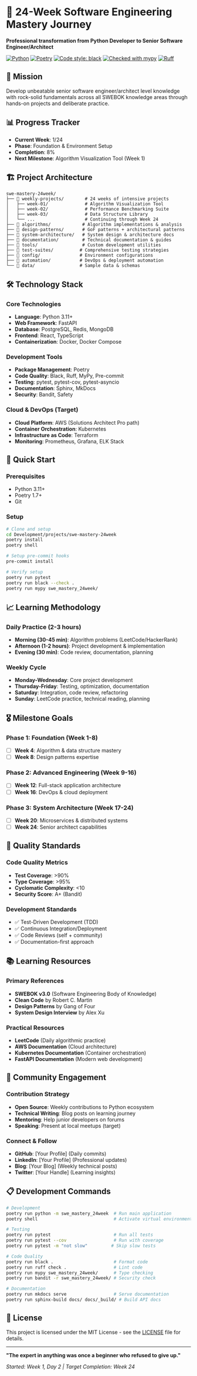 # 🚀 24-Week Software Engineering Mastery Journey

**Professional transformation from Python Developer to Senior Software Engineer/Architect**

[![Python](https://img.shields.io/badge/python-3.11+-blue.svg)](https://www.python.org/downloads/)
[![Poetry](https://img.shields.io/badge/poetry-1.7+-blue.svg)](https://python-poetry.org/)
[![Code style: black](https://img.shields.io/badge/code%20style-black-000000.svg)](https://github.com/psf/black)
[![Checked with mypy](https://www.mypy-lang.org/static/mypy_badge.svg)](https://mypy-lang.org/)
[![Ruff](https://img.shields.io/endpoint?url=https://raw.githubusercontent.com/astral-sh/ruff/main/assets/badge/v2.json)](https://github.com/astral-sh/ruff)

## 🎯 Mission

Develop unbeatable senior software engineer/architect level knowledge with rock-solid fundamentals across all SWEBOK knowledge areas through hands-on projects and deliberate practice.

## 📊 Progress Tracker

- **Current Week**: 1/24
- **Phase**: Foundation & Environment Setup
- **Completion**: 8%
- **Next Milestone**: Algorithm Visualization Tool (Week 1)

## 🏗️ Project Architecture

```
swe-mastery-24week/
├── 📁 weekly-projects/        # 24 weeks of intensive projects
│   ├── week-01/              # Algorithm Visualization Tool
│   ├── week-02/              # Performance Benchmarking Suite
│   ├── week-03/              # Data Structure Library
│   └── ...                   # Continuing through Week 24
├── 📁 algorithms/            # Algorithm implementations & analysis
├── 📁 design-patterns/       # GoF patterns + architectural patterns
├── 📁 system-architecture/   # System design & architecture docs
├── 📁 documentation/         # Technical documentation & guides
├── 📁 tools/                 # Custom development utilities
├── 📁 test-suites/          # Comprehensive testing strategies
├── 📁 config/               # Environment configurations
├── 📁 automation/           # DevOps & deployment automation
└── 📁 data/                 # Sample data & schemas
```

## 🛠️ Technology Stack

### Core Technologies
- **Language**: Python 3.11+
- **Web Framework**: FastAPI
- **Database**: PostgreSQL, Redis, MongoDB
- **Frontend**: React, TypeScript
- **Containerization**: Docker, Docker Compose

### Development Tools
- **Package Management**: Poetry
- **Code Quality**: Black, Ruff, MyPy, Pre-commit
- **Testing**: pytest, pytest-cov, pytest-asyncio
- **Documentation**: Sphinx, MkDocs
- **Security**: Bandit, Safety

### Cloud & DevOps (Target)
- **Cloud Platform**: AWS (Solutions Architect Pro path)
- **Container Orchestration**: Kubernetes
- **Infrastructure as Code**: Terraform
- **Monitoring**: Prometheus, Grafana, ELK Stack

## 🚀 Quick Start

### Prerequisites
- Python 3.11+
- Poetry 1.7+
- Git

### Setup
```bash
# Clone and setup
cd Development/projects/swe-mastery-24week
poetry install
poetry shell

# Setup pre-commit hooks
pre-commit install

# Verify setup
poetry run pytest
poetry run black --check .
poetry run mypy swe_mastery_24week/
```

## 📈 Learning Methodology

### Daily Practice (2-3 hours)
- **Morning (30-45 min)**: Algorithm problems (LeetCode/HackerRank)
- **Afternoon (1-2 hours)**: Project development & implementation
- **Evening (30 min)**: Code review, documentation, planning

### Weekly Cycle
- **Monday-Wednesday**: Core project development
- **Thursday-Friday**: Testing, optimization, documentation
- **Saturday**: Integration, code review, refactoring
- **Sunday**: LeetCode practice, technical reading, planning

## 🎖️ Milestone Goals

### Phase 1: Foundation (Week 1-8)
- [ ] **Week 4**: Algorithm & data structure mastery
- [ ] **Week 8**: Design patterns expertise

### Phase 2: Advanced Engineering (Week 9-16)
- [ ] **Week 12**: Full-stack application architecture
- [ ] **Week 16**: DevOps & cloud deployment

### Phase 3: System Architecture (Week 17-24)
- [ ] **Week 20**: Microservices & distributed systems
- [ ] **Week 24**: Senior architect capabilities

## 🧪 Quality Standards

### Code Quality Metrics
- **Test Coverage**: >90%
- **Type Coverage**: >95%
- **Cyclomatic Complexity**: <10
- **Security Score**: A+ (Bandit)

### Development Standards
- ✅ Test-Driven Development (TDD)
- ✅ Continuous Integration/Deployment
- ✅ Code Reviews (self + community)
- ✅ Documentation-first approach

## 📚 Learning Resources

### Primary References
- **SWEBOK v3.0** (Software Engineering Body of Knowledge)
- **Clean Code** by Robert C. Martin
- **Design Patterns** by Gang of Four
- **System Design Interview** by Alex Xu

### Practical Resources
- **LeetCode** (Daily algorithmic practice)
- **AWS Documentation** (Cloud architecture)
- **Kubernetes Documentation** (Container orchestration)
- **FastAPI Documentation** (Modern web development)

## 🤝 Community Engagement

### Contribution Strategy
- **Open Source**: Weekly contributions to Python ecosystem
- **Technical Writing**: Blog posts on learning journey
- **Mentoring**: Help junior developers on forums
- **Speaking**: Present at local meetups (target)

### Connect & Follow
- **GitHub**: [Your Profile] (Daily commits)
- **LinkedIn**: [Your Profile] (Professional updates)
- **Blog**: [Your Blog] (Weekly technical posts)
- **Twitter**: [Your Handle] (Learning insights)

## 📋 Development Commands

```bash
# Development
poetry run python -m swe_mastery_24week  # Run main application
poetry shell                             # Activate virtual environment

# Testing
poetry run pytest                        # Run all tests
poetry run pytest --cov                  # Run with coverage
poetry run pytest -m "not slow"         # Skip slow tests

# Code Quality
poetry run black .                       # Format code
poetry run ruff check .                  # Lint code
poetry run mypy swe_mastery_24week/      # Type checking
poetry run bandit -r swe_mastery_24week/ # Security check

# Documentation
poetry run mkdocs serve                  # Serve documentation
poetry run sphinx-build docs/ docs/_build/ # Build API docs
```

## 📄 License

This project is licensed under the MIT License - see the [LICENSE](LICENSE) file for details.

---

**"The expert in anything was once a beginner who refused to give up."**

*Started: Week 1, Day 2 | Target Completion: Week 24*
